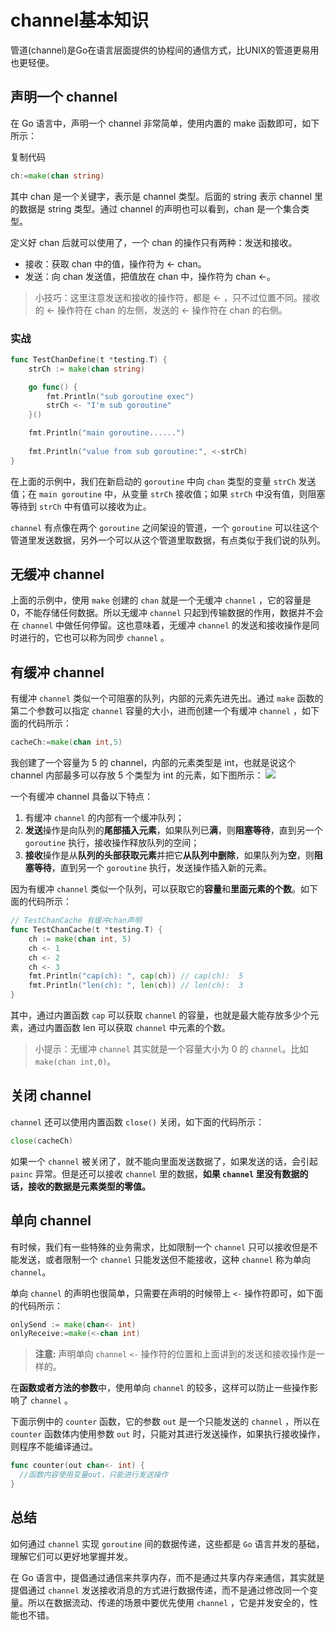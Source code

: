 # channel基本知识

管道(channel)是Go在语言层面提供的协程间的通信方式，比UNIX的管道更易用也更轻便。

## 声明一个 channel
在 Go 语言中，声明一个 channel 非常简单，使用内置的 make 函数即可，如下所示：

复制代码
```go
ch:=make(chan string)
```
其中 chan 是一个关键字，表示是 channel 类型。后面的 string 表示 channel 里的数据是 string 类型。通过 channel 的声明也可以看到，chan 是一个集合类型。

定义好 chan 后就可以使用了，一个 chan 的操作只有两种：发送和接收。

- 接收：获取 chan 中的值，操作符为 <- chan。
- 发送：向 chan 发送值，把值放在 chan 中，操作符为 chan <-。

> 小技巧：这里注意发送和接收的操作符，都是 <- ，只不过位置不同。接收的 <- 操作符在 chan 的左侧，发送的 <- 操作符在 chan 的右侧。

### 实战


```go
func TestChanDefine(t *testing.T) {
	strCh := make(chan string)

	go func() {
		fmt.Println("sub goroutine exec")
		strCh <- "I'm sub goroutine"
	}()

    fmt.Println("main goroutine......")
    
	fmt.Println("value from sub goroutine:", <-strCh)
}
```
在上面的示例中，我们在新启动的 `goroutine` 中向 `chan` 类型的变量 `strCh` 发送值；在 `main goroutine` 中，从变量 `strCh` 接收值；如果 `strCh` 中没有值，则阻塞等待到 `strCh` 中有值可以接收为止。

`channel` 有点像在两个 `goroutine` 之间架设的管道，一个 `goroutine` 可以往这个管道里发送数据，另外一个可以从这个管道里取数据，有点类似于我们说的队列。

## 无缓冲 channel
上面的示例中，使用 `make` 创建的 `chan` 就是一个无缓冲 `channel` ，它的容量是 0，不能存储任何数据。所以无缓冲 `channel` 只起到传输数据的作用，数据并不会在 `channel` 中做任何停留。这也意味着，无缓冲 `channel` 的发送和接收操作是同时进行的，它也可以称为同步 `channel` 。

## 有缓冲 channel
有缓冲 `channel` 类似一个可阻塞的队列，内部的元素先进先出。通过 `make` 函数的第二个参数可以指定 `channel` 容量的大小，进而创建一个有缓冲 `channel` ，如下面的代码所示：
```go
cacheCh:=make(chan int,5)
```

我创建了一个容量为 5 的 channel，内部的元素类型是 int，也就是说这个 channel 内部最多可以存放 5 个类型为 int 的元素，如下图所示：
![](https://s0.lgstatic.com/i/image/M00/70/AE/CgqCHl-7fzmAVLu0AACSjW-neAE188.png)

一个有缓冲 channel 具备以下特点：

1. 有缓冲 `channel` 的内部有一个缓冲队列；
2. **发送**操作是向队列的**尾部插入元素**，如果队列已**满**，则**阻塞等待**，直到另一个 `goroutine` 执行，接收操作释放队列的空间；
3. **接收**操作是从**队列的头部获取元素**并把它**从队列中删除**，如果队列为**空**，则**阻塞等待**，直到另一个 `goroutine` 执行，发送操作插入新的元素。

因为有缓冲 `channel` 类似一个队列，可以获取它的**容量**和**里面元素的个数**。如下面的代码所示：
```go
// TestChanCache 有缓冲chan声明
func TestChanCache(t *testing.T) {
	ch := make(chan int, 5)
	ch <- 1
	ch <- 2
	ch <- 3
	fmt.Println("cap(ch): ", cap(ch)) // cap(ch):  5
	fmt.Println("len(ch): ", len(ch)) // len(ch):  3
}
```

其中，通过内置函数 `cap` 可以获取 `channel` 的容量，也就是最大能存放多少个元素，通过内置函数 len 可以获取 `channel` 中元素的个数。

> 小提示：无缓冲 `channel` 其实就是一个容量大小为 0 的 `channel`。比如 `make(chan int,0)`。

## 关闭 channel
`channel` 还可以使用内置函数 `close()` 关闭，如下面的代码所示：
```go
close(cacheCh)
```
如果一个 `channel` 被关闭了，就不能向里面发送数据了，如果发送的话，会引起 `painc` 异常。但是还可以接收 `channel` 里的数据，**如果 `channel` 里没有数据的话，接收的数据是元素类型的零值。**


## 单向 channel
有时候，我们有一些特殊的业务需求，比如限制一个 `channel` 只可以接收但是不能发送，或者限制一个 `channel` 只能发送但不能接收，这种 `channel` 称为单向 `channel`。

单向 `channel` 的声明也很简单，只需要在声明的时候带上 `<-` 操作符即可，如下面的代码所示：
```go
onlySend := make(chan<- int)
onlyReceive:=make(<-chan int)
```
> **注意:** 声明单向 `channel` `<-` 操作符的位置和上面讲到的发送和接收操作是一样的。

在**函数或者方法的参数**中，使用单向 `channel` 的较多，这样可以防止一些操作影响了 `channel` 。

下面示例中的 `counter` 函数，它的参数 `out` 是一个只能发送的 `channel` ，所以在 `counter` 函数体内使用参数 `out` 时，只能对其进行发送操作，如果执行接收操作，则程序不能编译通过。
```go
func counter(out chan<- int) {
  //函数内容使用变量out，只能进行发送操作
}
```

## 总结
如何通过 `channel` 实现 `goroutine` 间的数据传递，这些都是 `Go` 语言并发的基础，理解它们可以更好地掌握并发。

在 Go 语言中，提倡通过通信来共享内存，而不是通过共享内存来通信，其实就是提倡通过 `channel` 发送接收消息的方式进行数据传递，而不是通过修改同一个变量。所以在数据流动、传递的场景中要优先使用 `channel` ，它是并发安全的，性能也不错。

